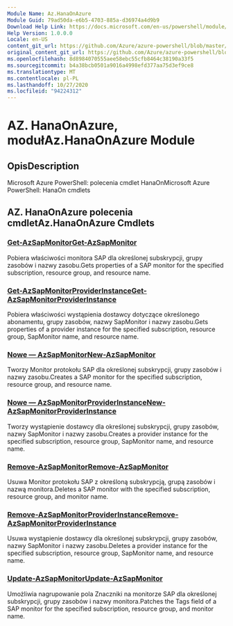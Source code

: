 ```yaml
---
Module Name: Az.HanaOnAzure
Module Guid: 79ad50da-e6b5-4703-885a-d36974a4d9b9
Download Help Link: https://docs.microsoft.com/en-us/powershell/module/az.hanaonazure
Help Version: 1.0.0.0
Locale: en-US
content_git_url: https://github.com/Azure/azure-powershell/blob/master/src/HanaOnAzure/help/Az.HanaOnAzure.md
original_content_git_url: https://github.com/Azure/azure-powershell/blob/master/src/HanaOnAzure/help/Az.HanaOnAzure.md
ms.openlocfilehash: 8d8984070555aee58ebc55cfb8464c38190a33f5
ms.sourcegitcommit: b4a38bcb0501a9016a4998efd377aa75d3ef9ce8
ms.translationtype: MT
ms.contentlocale: pl-PL
ms.lasthandoff: 10/27/2020
ms.locfileid: "94224312"
---
```

# <span data-ttu-id="6c2ed-101">AZ. HanaOnAzure, moduł</span><span class="sxs-lookup"><span data-stu-id="6c2ed-101">Az.HanaOnAzure Module</span></span>
## <span data-ttu-id="6c2ed-102">Opis</span><span class="sxs-lookup"><span data-stu-id="6c2ed-102">Description</span></span>
<span data-ttu-id="6c2ed-103">Microsoft Azure PowerShell: polecenia cmdlet HanaOn</span><span class="sxs-lookup"><span data-stu-id="6c2ed-103">Microsoft Azure PowerShell: HanaOn cmdlets</span></span>

## <span data-ttu-id="6c2ed-104">AZ. HanaOnAzure polecenia cmdlet</span><span class="sxs-lookup"><span data-stu-id="6c2ed-104">Az.HanaOnAzure Cmdlets</span></span>
### [<span data-ttu-id="6c2ed-105">Get-AzSapMonitor</span><span class="sxs-lookup"><span data-stu-id="6c2ed-105">Get-AzSapMonitor</span></span>](Get-AzSapMonitor.md)
<span data-ttu-id="6c2ed-106">Pobiera właściwości monitora SAP dla określonej subskrypcji, grupy zasobów i nazwy zasobu.</span><span class="sxs-lookup"><span data-stu-id="6c2ed-106">Gets properties of a SAP monitor for the specified subscription, resource group, and resource name.</span></span>

### [<span data-ttu-id="6c2ed-107">Get-AzSapMonitorProviderInstance</span><span class="sxs-lookup"><span data-stu-id="6c2ed-107">Get-AzSapMonitorProviderInstance</span></span>](Get-AzSapMonitorProviderInstance.md)
<span data-ttu-id="6c2ed-108">Pobiera właściwości wystąpienia dostawcy dotyczące określonego abonamentu, grupy zasobów, nazwy SapMonitor i nazwy zasobu.</span><span class="sxs-lookup"><span data-stu-id="6c2ed-108">Gets properties of a provider instance for the specified subscription, resource group, SapMonitor name, and resource name.</span></span>

### [<span data-ttu-id="6c2ed-109">Nowe — AzSapMonitor</span><span class="sxs-lookup"><span data-stu-id="6c2ed-109">New-AzSapMonitor</span></span>](New-AzSapMonitor.md)
<span data-ttu-id="6c2ed-110">Tworzy Monitor protokołu SAP dla określonej subskrypcji, grupy zasobów i nazwy zasobu.</span><span class="sxs-lookup"><span data-stu-id="6c2ed-110">Creates a SAP monitor for the specified subscription, resource group, and resource name.</span></span>

### [<span data-ttu-id="6c2ed-111">Nowe — AzSapMonitorProviderInstance</span><span class="sxs-lookup"><span data-stu-id="6c2ed-111">New-AzSapMonitorProviderInstance</span></span>](New-AzSapMonitorProviderInstance.md)
<span data-ttu-id="6c2ed-112">Tworzy wystąpienie dostawcy dla określonej subskrypcji, grupy zasobów, nazwy SapMonitor i nazwy zasobu.</span><span class="sxs-lookup"><span data-stu-id="6c2ed-112">Creates a provider instance for the specified subscription, resource group, SapMonitor name, and resource name.</span></span>

### [<span data-ttu-id="6c2ed-113">Remove-AzSapMonitor</span><span class="sxs-lookup"><span data-stu-id="6c2ed-113">Remove-AzSapMonitor</span></span>](Remove-AzSapMonitor.md)
<span data-ttu-id="6c2ed-114">Usuwa Monitor protokołu SAP z określoną subskrypcją, grupą zasobów i nazwą monitora.</span><span class="sxs-lookup"><span data-stu-id="6c2ed-114">Deletes a SAP monitor with the specified subscription, resource group, and monitor name.</span></span>

### [<span data-ttu-id="6c2ed-115">Remove-AzSapMonitorProviderInstance</span><span class="sxs-lookup"><span data-stu-id="6c2ed-115">Remove-AzSapMonitorProviderInstance</span></span>](Remove-AzSapMonitorProviderInstance.md)
<span data-ttu-id="6c2ed-116">Usuwa wystąpienie dostawcy dla określonej subskrypcji, grupy zasobów, nazwy SapMonitor i nazwy zasobu.</span><span class="sxs-lookup"><span data-stu-id="6c2ed-116">Deletes a provider instance for the specified subscription, resource group, SapMonitor name, and resource name.</span></span>

### [<span data-ttu-id="6c2ed-117">Update-AzSapMonitor</span><span class="sxs-lookup"><span data-stu-id="6c2ed-117">Update-AzSapMonitor</span></span>](Update-AzSapMonitor.md)
<span data-ttu-id="6c2ed-118">Umożliwia nagrupowanie pola Znaczniki na monitorze SAP dla określonej subskrypcji, grupy zasobów i nazwy monitora.</span><span class="sxs-lookup"><span data-stu-id="6c2ed-118">Patches the Tags field of a SAP monitor for the specified subscription, resource group, and monitor name.</span></span>

